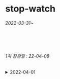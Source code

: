 # stop-watch

###### 2022-03-31~

<br>
<br>

###### 1차 점검일 : 22-04-08



<details>
<summary> 2022-04-01 </summary>
<ul>
    <li>일시정지, 종료 시 시작이 되지않는 현상 수정</li>
    <li></li>
    <li></li>
</ul>
</details>